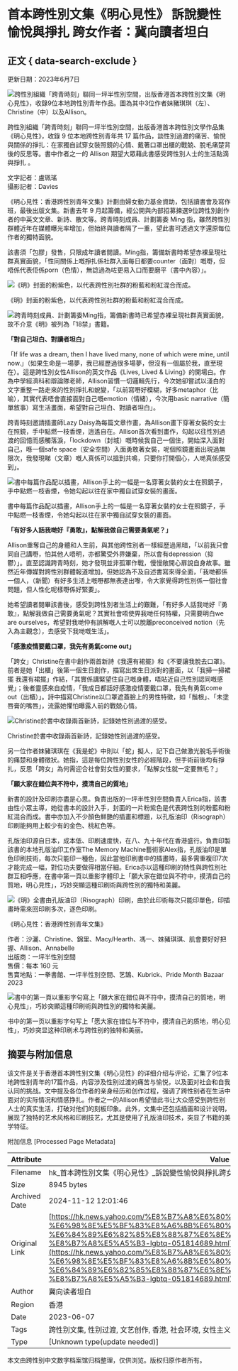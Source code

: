 # 首本跨性別文集《明心見性》 訴說變性愉悅與掙扎 跨女作者：冀向讀者坦白

## 正文 { data-search-exclude }


更新日期：2023年6月7日

![跨性別組織「跨青時刻」聯同一坪半性別空間，出版香港首本跨性別文集《明心見性》，收錄9位本地跨性別青年作品。圖為其中3位作者妹豬琪琪（左）、Christine（中）以及Allison。](https://s.yimg.com/ny/api/res/1.2/9q5iel9SBAV7NmVt5ArQmQ--/YXBwaWQ9aGlnaGxhbmRlcjt3PTk2MDtoPTY4NTtjZj13ZWJw/https://s.yimg.com/os/creatr-uploaded-images/2023-06/4abbee70-05af-11ee-ac5f-622c9e457188)

跨性別組織「跨青時刻」聯同一坪半性別空間，出版香港首本跨性別文學作品集《明心見性》，收錄 9 位本地跨性別青年共 17 篇作品，談性別過渡的痛苦、愉悅與關係的掙扎：在家獨自試穿女裝照鏡的心情、戴著口罩出櫃的戰兢、脫毛痛楚背後的反思等。書中作者之一的 Allison 期望大眾藉此書感受跨性別人士的生活點滴與掙扎 。

文字記者：盧珮瑤  
攝影記者：Davies

《明心見性：香港跨性別青年文集》計劃由婦女動力基金資助，包括讀書會及寫作班，最後出版文集。新書去年 9 月起籌備，經公開與內部招募揀選9位跨性別創作者的中英文文章、新詩、散文等。跨青時刻成員、計劃籌委 Ming 指，雖然跨性別群體近年在媒體曝光率增加，但始終與讀者隔了一重，望此書可透過文字還原每位作者的獨特面貌。

該書須「包膠」發售，只限成年讀者閱讀。Ming指，籌備新書時希望赤裸呈現社群真實面貌，「性同關係上嘅掙扎係社群入面每日都要counter（面對）嘅嘢，但唔係代表佢係porn（色情），無諗過為咗更易入口而要磨平（書中內容）」。

![《明》封面的粉紫色，以代表跨性別社群的粉藍和粉紅混合而成。](https://s.yimg.com/ny/api/res/1.2/yZkTmajbuifxeyxD6SPXFw--/YXBwaWQ9aGlnaGxhbmRlcjt3PTk2MDtjZj13ZWJw/https://s.yimg.com/os/creatr-uploaded-images/2023-06/4abba051-05af-11ee-bfdf-77a3e5b13a1d)

《明》封面的粉紫色，以代表跨性別社群的粉藍和粉紅混合而成。

![跨青時刻成員、計劃籌委Ming指，籌備新書時已希望赤裸呈現社群真實面貌，故不介意《明》被列為「18禁」書籍。](https://s.yimg.com/ny/api/res/1.2/uLGy0rVBfy5VdMModtY0GQ--/YXBwaWQ9aGlnaGxhbmRlcjt3PTk2MDtjZj13ZWJw/https://s.yimg.com/os/creatr-uploaded-images/2023-06/4abc1580-05af-11ee-bb7a-3961ad54c219)

**「對自己坦白、對讀者坦白」**

「If life was a dream, then I have lived many, none of which were mine, until now.」（如果生命是一場夢，我已經歷過很多場夢，但沒有一個屬於我，直至現在）。這是跨性別女性Allison的英文作品《Lives, Lived & Living》的開場白。作為中學經濟科和辯論隊老師，Allison習慣一切邏輯先行，今次她卻嘗試以淺白的文字重整一路走來的性別掙扎和蛻變，「以前寫嘢好模糊，好多metaphor（比喻），其實代表唔會直接面對自己嘅emotion（情緒），今次用basic narrative（簡單敘事）寫生活畫面，希望對自己坦白、對讀者坦白」。

跨青時刻邀請插畫師Lazy Daisy為每篇文章作畫，為Allison畫下穿著女裝的女士在照鏡，手中點燃一枝香煙，逍遙自在。Allison首次看到畫作，勾起以往性別過渡的回憶而感觸落淚，「lockdown（封城）嘅時候我自己一個住，開始深入面對自己，喺一個safe space（安全空間）入面勇敢著女裝，呢個照鏡畫面出現過無限次，我發現睇（文章）嘅人真係可以搵到共鳴，只要你打開個心，人哋真係感受到」。

![書中每篇作品配以插畫，Allison手上的一幅是一名穿著女裝的女士在照鏡子，手中點燃一枝香煙，令她勾起以往在家中獨自試穿女裝的畫面。](https://s.yimg.com/ny/api/res/1.2/t.sTrWsMU7qg3nJH2bzuqw--/YXBwaWQ9aGlnaGxhbmRlcjt3PTk2MDtjZj13ZWJw/https://s.yimg.com/os/creatr-uploaded-images/2023-06/4abba050-05af-11ee-bcfd-b68ba30ffdf2)

書中每篇作品配以插畫，Allison手上的一幅是一名穿著女裝的女士在照鏡子，手中點燃一枝香煙，令她勾起以往在家中獨自試穿女裝的畫面。

**「有好多人話我哋好『勇敢』，點解我做自己需要勇氣呢？」**

Allison重奪自己的身體和人生前，與其他跨性別者一樣經歷過黑暗，「以前我只會同自己講嘢，怕其他人唔明，亦都驚受外界嫌棄，所以會有depression（抑鬱）」。直至認識跨青時刻，她才發現並非孤軍作戰，慢慢敞開心扉說自身故事。雖然近年傳媒對跨性別群體報道增加，但她認為不及自述書寫來得全面，「我哋都係一個人，（新聞）有好多生活上嘅嘢都無表達出嚟，令大家覺得跨性別係一個社會問題，但人性化呢樣嘢係好緊要」。

她希望讀者閱畢該書後，感受到跨性別者生活上的艱難，「有好多人話我哋好『勇敢』，點解我做自己需要勇氣呢？其實社會唔使畀我哋任何特權，只需要明白we are ourselves，希望對我哋仲有誤解嘅人士可以脫離preconceived notion（先入為主觀念），去感受下我哋嘅生活」。

**「感激疫情要戴口罩，我先有勇氣come out」**

「跨女」Christine在書中創作兩首新詩《我還有裙擺》和《不要讓我脫去口罩》。前者是她「出櫃」後第一個生日創作，描寫出席生日派對的畫面，以「我掃一掃裙擺 我還有裙擺」作結，「其實係講緊望住自己嘅身體，唔貼近自己性別認同嘅感覺」；後者靈感來自疫情，「我成日都話好感激疫情要戴口罩，我先有勇氣come out（出櫃）」。詩中描寫Christine以口罩遮蓋臉上的男性特徵，如「鬚根」、「未塗唇膏的嘴唇」，流露她懼怕曝露人前的戰兢心情。

![Christine於書中收錄兩首新詩，記錄她性別過渡的感受。](https://s.yimg.com/ny/api/res/1.2/ZFOWlMvcX28VAL1DRuXGpw--/YXBwaWQ9aGlnaGxhbmRlcjt3PTk2MDtjZj13ZWJw/https://s.yimg.com/os/creatr-uploaded-images/2023-06/4abbc760-05af-11ee-bfaa-43acc4fe97a4)

Christine於書中收錄兩首新詩，記錄她性別過渡的感受。

另一位作者妹豬琪琪在《我是蛇》中則以「蛇」擬人，記下自己做激光脫毛手術後的痛楚和身體徵狀。她指，這是每位跨性別女性的必經階段，但手術前後均有掙扎，反思「跨女」為何需迎合社會對女性的要求，「點解女性就一定要無毛？」

**「願大家在錯位與不符中，摸清自己的質地」**

新書的設計及印刷亦盡是心思。負責出版的一坪半性別空間負責人Erica指，該書由性小眾主導，她從書本的設計入手，封面的一片粉紫色是代表跨性別的粉藍和粉紅混合而成。書中亦加入不少顏色鮮艷的插畫和標題，以孔版油印（Risograph）印刷能夠用上較少有的金色、桃紅色等。

孔版油印源自日本，成本低、印刷速度快，在八、九十年代在香港盛行。負責印製該書的本地孔版油印工作室The Memory Machine藝術家Alex指，孔版油印是單色印刷技術，每次只能印一種色，因此當他印刷書中的插畫時，最多需重複印7次才能完成一幅，對位功夫要做得相當仔細。Erica亦以這種印刷的特性與跨性別社群互相呼應，在書中第一頁以重影字體印上「願大家在錯位與不符中，摸清自己的質地，明心見性」，巧妙突顯這種印刷術與跨性別的獨特和美麗。

![《明》全書由孔版油印（Risograph）印刷，由於此印術每次只能印單色，印插畫時需來回印刷多次，逐色印刷。](https://s.yimg.com/ny/api/res/1.2/rw01C764EhHYeHCl2oJ10A--/YXBwaWQ9aGlnaGxhbmRlcjt3PTk2MDtjZj13ZWJw/https://s.yimg.com/os/creatr-uploaded-images/2023-06/4a682920-05af-11ee-a8ed-be2ff5abf8b9)

《明心見性：香港跨性別青年文集》

作者：沙灑、Christine、錦里、Macy/Hearth、馮一、妹豬琪琪、肌會要好好把握、Allison、Annabelle  
出版商：一坪半性別空間  
售價：每本 160 元  
售賣地點：一拳書館、一坪半性別空間、艺鵠、Kubrick、Pride Month Bazaar 2023

![書中的第一頁以重影字句寫上「願大家在錯位與不符中，摸清自己的質地，明心見性」，巧妙突顯這種印刷術與跨性別的獨特和美麗。](https://s.yimg.com/ny/api/res/1.2/9P9Hn8mtq_m05RasXCFxpg--/YXBwaWQ9aGlnaGxhbmRlcjt3PTk2MDtjZj13ZWJw/https://s.yimg.com/os/creatr-uploaded-images/2023-06/4abc1581-05af-11ee-99b9-a98865614f4d)

书中的第一页以重影字句写上「愿大家在错位与不符中，摸清自己的质地，明心见性」，巧妙突显这种印刷术与跨性别的独特和美丽。

## 摘要与附加信息

<!-- tcd_abstract -->
该文件是关于香港首本跨性别文集《明心见性》的详细介绍与评论，汇集了9位本地跨性别青年的17篇作品，内容涉及性别过渡的痛苦与愉悦，以及面对社会和自我认同的挑战。文中提及各位作者的亲身经历和创作过程，强调了跨性别者在生活中面对的实际情况和情感挣扎。作者之一的Allison希望借此书让大众感受到跨性别人士的真实生活，打破对他们的刻板印象。此外，文集中还包括插画和设计说明，展现了独特的艺术风格和印刷技艺，尤其是使用了孔版油印技术，突显了书籍的美学特征。
<!-- tcd_abstract_end -->

附加信息 [Processed Page Metadata]

| Attribute       | Value                                  |
|-----------------|----------------------------------------|
| Filename        | hk_首本跨性別文集《明心見性》_訴說變性愉悅與掙扎跨女作者.md                             |
| Size            | 8945 bytes                           |
| Archived Date   | 2024-11-12 12:01:46                             |
| Original Link   | [https://hk.news.yahoo.com/%E8%B7%A8%E6%80%A7%E5%88%A5%E6%96%87%E9%9B%86-%E6%98%8E%E5%BF%83%E8%A6%8B%E6%80%A7-%E8%AE%8A%E6%80%A7-%E6%84%89%E6%82%85%E8%88%87%E6%8E%99%E6%89%8E-%E8%B7%A8%E5%A5%B3-lgbtq-051814689.html](https://hk.news.yahoo.com/%E8%B7%A8%E6%80%A7%E5%88%A5%E6%96%87%E9%9B%86-%E6%98%8E%E5%BF%83%E8%A6%8B%E6%80%A7-%E8%AE%8A%E6%80%A7-%E6%84%89%E6%82%85%E8%88%87%E6%8E%99%E6%89%8E-%E8%B7%A8%E5%A5%B3-lgbtq-051814689.html)                       |
| Author          | 冀向读者坦白                               |
| Region          | 香港                               |
| Date            | 2023-06-07                                 |
| Tags            | 跨性别文集, 性别过渡, 文艺创作, 香港, 社会环境, 女性主义, 插画艺术                                 |
| Type            | [Unknown type(update needed)]                                 |
<!-- tcd_table_end -->

本文由跨性别中文数字档案馆归档整理，仅供浏览。版权归原作者所有。

